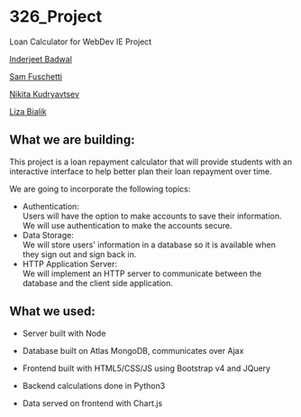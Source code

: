 # 326_Project
Loan Calculator for WebDev IE Project

[Inderjeet Badwal](https://github.com/fs160313/326_Project/blob/master/team/INDERJEET_BADWAL.md)

[Sam Fuschetti](https://github.com/fs160313/326_Project/blob/master/team/SAM_FUSCHETTI.md)

[Nikita Kudryavtsev](https://github.com/fs160313/326_Project/blob/master/team/NIKITA_KUDRYAVTSEV.md)

[Liza Bialik](https://github.com/fs160313/326_Project/blob/master/team/LIZA_BIALIK.md)


## What we are building:
This project is a loan repayment calculator that will provide students with an interactive interface to help better plan their loan repayment over time.

We are going to incorporate the following topics:
* Authentication:  
    Users will have the option to make accounts to save their information. We will use authentication to make the accounts secure.
* Data Storage:  
    We will store users' information in a database so it is available when they sign out and sign back in.
* HTTP Application Server:  
    We will implement an HTTP server to communicate between the database and the client side application.
    
## What we used:
* Server built with Node

* Database built on Atlas MongoDB, communicates over Ajax

* Frontend built with HTML5/CSS/JS using Bootstrap v4 and JQuery

* Backend calculations done in Python3

* Data served on frontend with Chart.js
